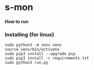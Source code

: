 # s-mon
#### How to run

### Installing (for linux)

```
sudo python3 -m venv venv
source venv/bin/activate
sudo pip3 install --upgrade pip
sudo pip3 install -r requirements.txt
sudo python3 run.py
```